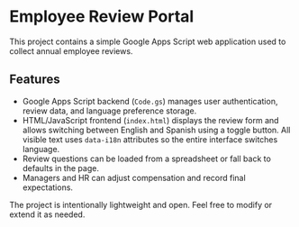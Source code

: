 # Employee Review Portal

This project contains a simple Google Apps Script web application used to collect annual employee reviews.

## Features
- Google Apps Script backend (`Code.gs`) manages user authentication, review data, and language preference storage.
- HTML/JavaScript frontend (`index.html`) displays the review form and allows switching between English and Spanish using a toggle button. All visible text uses `data-i18n` attributes so the entire interface switches language.
- Review questions can be loaded from a spreadsheet or fall back to defaults in the page.
- Managers and HR can adjust compensation and record final expectations.

The project is intentionally lightweight and open. Feel free to modify or extend it as needed.
